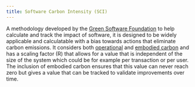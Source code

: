 ```yaml
---
title: Software Carbon Intensity (SCI)
---
```


A methodology developed by the [Green Software Foundation](#green-software-foundation-gsf) to help calculate and track the impact of software, it is designed to be widely applicable and calculatable with a bias towards actions that eliminate carbon emissions. It considers both [operational](#operational-carbon) and [embodied carbon](#embodied-carbon) and has a scaling factor (R) that allows for a value that is independent of the size of the system which could be for example per transaction or per user. The inclusion of embodied carbon ensures that this value can never reach zero but gives a value that can be tracked to validate improvements over time.

